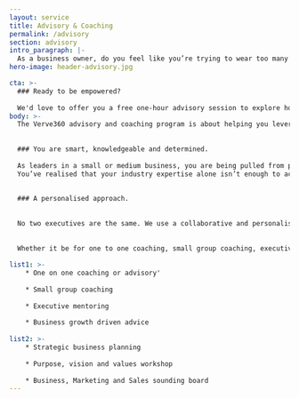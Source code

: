 ```yaml
---
layout: service
title: Advisory & Coaching
permalink: /advisory
section: advisory
intro_paragraph: |-
  As a business owner, do you feel like you’re trying to wear too many hats? Or, perhaps you are a Head of Marketing who needs a like-minded professional to bounce ideas off?
hero-image: header-advisory.jpg

cta: >-
  ### Ready to be empowered?
  
  We'd love to offer you a free one-hour advisory session to explore how to accelerate and achieve sustainable growth.
body: >-
  The Verve360 advisory and coaching program is about helping you leverage your talents and personalities to accelerate your business and professional success.
  
  
  ### You are smart, knowledgeable and determined.
  
  As leaders in a small or medium business, you are being pulled from pillars to posts, performing varied roles and wearing many hats. You are struggling to work “on” the business as well as work “in” the business.
  You’ve realised that your industry expertise alone isn’t enough to achieve the business success you’re striving for.
  
  
  ### A personalised approach.
  
  
  No two executives are the same. We use a collaborative and personalised approach to assist you in defining your vision and values. We mentor and coach you in the way that best helps solve the challenges you need to address and harness the opportunities that you want to realise.
  
  
  Whether it be for one to one coaching, small group coaching, executive mentoring or simply business advice, we will provide you with the valuable information, business know-how and tools that you need to help overcome your day to day challenges in leading a business.
  
list1: >-
    * One on one coaching or advisory'
    
    * Small group coaching
    
    * Executive mentoring
    
    * Business growth driven advice
    
list2: >-
    * Strategic business planning 
    
    * Purpose, vision and values workshop 
    
    * Business, Marketing and Sales sounding board
---
```


